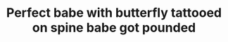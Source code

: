 ---
layout: post
title: Perfect babe with butterfly tattooed on spine babe got pounded
duration: '07:00'
view: 218
rate: 2
video: 'http://fantasti.cc/embed/534541/'
category: 
 - brunette
 - gorgeous
 - rough
 - stunning
tags: 
 - big-black-cock
priority: 0.9
changefreq: daily
---